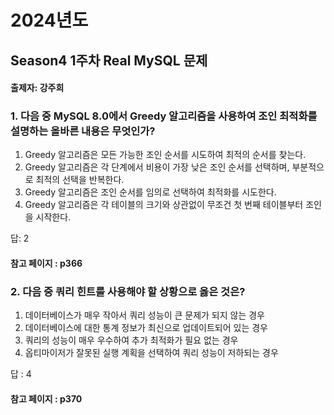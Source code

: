 # 2024년도
## Season4 1주차 Real MySQL 문제
#### 출제자: 강주희

### 1. 다음 중 MySQL 8.0에서 Greedy 알고리즘을 사용하여 조인 최적화를 설명하는 올바른 내용은 무엇인가?

1. Greedy 알고리즘은 모든 가능한 조인 순서를 시도하여 최적의 순서를 찾는다.
2. Greedy 알고리즘은 각 단계에서 비용이 가장 낮은 조인 순서를 선택하며, 부분적으로 최적의 선택을 반복한다.
3. Greedy 알고리즘은 조인 순서를 임의로 선택하여 최적화를 시도한다.
4. Greedy 알고리즘은 각 테이블의 크기와 상관없이 무조건 첫 번째 테이블부터 조인을 시작한다.


답: 2

#### 참고 페이지 : p366


### 2. 다음 중 쿼리 힌트를 사용해야 할 상황으로 옳은 것은?

1. 데이터베이스가 매우 작아서 쿼리 성능이 큰 문제가 되지 않는 경우
2. 데이터베이스에 대한 통계 정보가 최신으로 업데이트되어 있는 경우
3. 쿼리의 성능이 매우 우수하여 추가 최적화가 필요 없는 경우
4. 옵티마이저가 잘못된 실행 계획을 선택하여 쿼리 성능이 저하되는 경우


답 : 4

#### 참고 페이지 : p370
